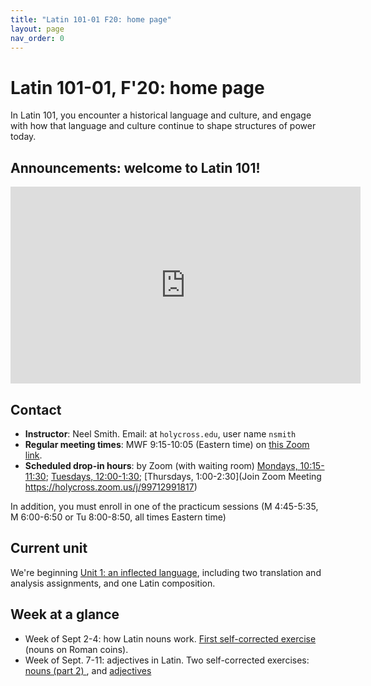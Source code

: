 ```yaml
---
title: "Latin 101-01 F20: home page"
layout: page
nav_order: 0
---
```



# Latin 101-01, F'20: home page

In Latin 101, you encounter a historical language and culture, and engage with how that language and culture continue to shape structures of power today.


## Announcements: welcome to Latin 101!

<iframe width="560" height="315" src="https://www.youtube.com/embed/rm7NZqHxFNE" frameborder="0" allow="accelerometer; autoplay; encrypted-media; gyroscope; picture-in-picture" allowfullscreen></iframe>

## Contact

- **Instructor**: Neel Smith.  Email: at `holycross.edu`, user name `nsmith`
- **Regular meeting times**:  MWF 9:15-10:05 (Eastern time) on [this Zoom link](https://holycross.zoom.us/j/99294412522?pwd=dDBsUEZtcHpKZ2s4ekFFbmFIQXVoQT09).
- **Scheduled drop-in hours**: by Zoom (with waiting room) [Mondays, 10:15-11:30](https://holycross.zoom.us/j/92426336160); [Tuesdays, 12:00-1:30](https://holycross.zoom.us/j/98344637818); [Thursdays, 1:00-2:30](Join Zoom Meeting
https://holycross.zoom.us/j/99712991817)

In addition, you must enroll in one of the practicum sessions (M 4:45-5:35, M 6:00-6:50 or Tu 8:00-8:50, all times Eastern time)



## Current unit

We're beginning [Unit 1: an inflected language](./schedule/part1/), including two translation and analysis assignments, and one Latin composition.


## Week at a glance

- Week of Sept 2-4:   how Latin nouns work. [First self-corrected exercise](./assignments/nouns/exercise/) (nouns on Roman coins).
- Week of Sept. 7-11: adjectives in  Latin. Two self-corrected exercises: [nouns (part 2) ](./assignments/nouns2/exercise/), and [adjectives](./assignments/adjectives/exercise/)
